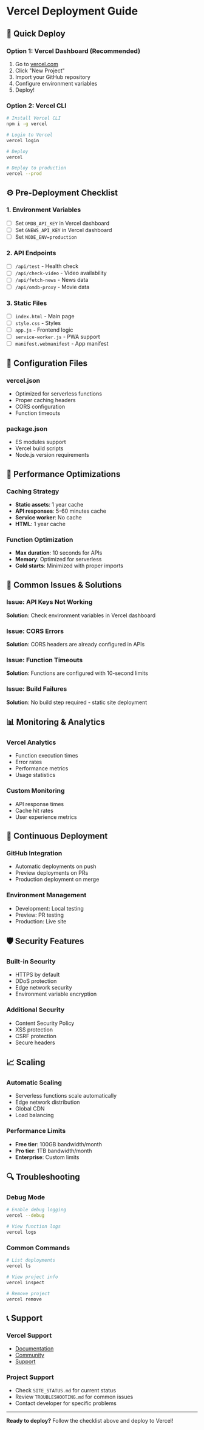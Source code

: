 # Vercel Deployment Guide

## 🚀 Quick Deploy

### Option 1: Vercel Dashboard (Recommended)
1. Go to [vercel.com](https://vercel.com)
2. Click "New Project"
3. Import your GitHub repository
4. Configure environment variables
5. Deploy!

### Option 2: Vercel CLI
```bash
# Install Vercel CLI
npm i -g vercel

# Login to Vercel
vercel login

# Deploy
vercel

# Deploy to production
vercel --prod
```

## ⚙️ Pre-Deployment Checklist

### 1. Environment Variables
- [ ] Set `OMDB_API_KEY` in Vercel dashboard
- [ ] Set `GNEWS_API_KEY` in Vercel dashboard
- [ ] Set `NODE_ENV=production`

### 2. API Endpoints
- [ ] `/api/test` - Health check
- [ ] `/api/check-video` - Video availability
- [ ] `/api/fetch-news` - News data
- [ ] `/api/omdb-proxy` - Movie data

### 3. Static Files
- [ ] `index.html` - Main page
- [ ] `style.css` - Styles
- [ ] `app.js` - Frontend logic
- [ ] `service-worker.js` - PWA support
- [ ] `manifest.webmanifest` - App manifest

## 🔧 Configuration Files

### vercel.json
- Optimized for serverless functions
- Proper caching headers
- CORS configuration
- Function timeouts

### package.json
- ES modules support
- Vercel build scripts
- Node.js version requirements

## 📱 Performance Optimizations

### Caching Strategy
- **Static assets**: 1 year cache
- **API responses**: 5-60 minutes cache
- **Service worker**: No cache
- **HTML**: 1 year cache

### Function Optimization
- **Max duration**: 10 seconds for APIs
- **Memory**: Optimized for serverless
- **Cold starts**: Minimized with proper imports

## 🚨 Common Issues & Solutions

### Issue: API Keys Not Working
**Solution**: Check environment variables in Vercel dashboard

### Issue: CORS Errors
**Solution**: CORS headers are already configured in APIs

### Issue: Function Timeouts
**Solution**: Functions are configured with 10-second limits

### Issue: Build Failures
**Solution**: No build step required - static site deployment

## 📊 Monitoring & Analytics

### Vercel Analytics
- Function execution times
- Error rates
- Performance metrics
- Usage statistics

### Custom Monitoring
- API response times
- Cache hit rates
- User experience metrics

## 🔄 Continuous Deployment

### GitHub Integration
- Automatic deployments on push
- Preview deployments on PRs
- Production deployment on merge

### Environment Management
- Development: Local testing
- Preview: PR testing
- Production: Live site

## 🛡️ Security Features

### Built-in Security
- HTTPS by default
- DDoS protection
- Edge network security
- Environment variable encryption

### Additional Security
- Content Security Policy
- XSS protection
- CSRF protection
- Secure headers

## 📈 Scaling

### Automatic Scaling
- Serverless functions scale automatically
- Edge network distribution
- Global CDN
- Load balancing

### Performance Limits
- **Free tier**: 100GB bandwidth/month
- **Pro tier**: 1TB bandwidth/month
- **Enterprise**: Custom limits

## 🔍 Troubleshooting

### Debug Mode
```bash
# Enable debug logging
vercel --debug

# View function logs
vercel logs
```

### Common Commands
```bash
# List deployments
vercel ls

# View project info
vercel inspect

# Remove project
vercel remove
```

## 📞 Support

### Vercel Support
- [Documentation](https://vercel.com/docs)
- [Community](https://github.com/vercel/vercel/discussions)
- [Support](https://vercel.com/support)

### Project Support
- Check `SITE_STATUS.md` for current status
- Review `TROUBLESHOOTING.md` for common issues
- Contact developer for specific problems

---

**Ready to deploy?** Follow the checklist above and deploy to Vercel!
